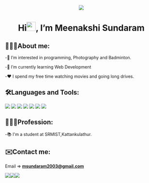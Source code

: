 <h1 align="center"><img src="https://media3.giphy.com/media/qgQUggAC3Pfv687qPC/giphy.gif"></h1>

<h1 align="center"> Hi<img src="https://c.tenor.com/nebZyl8oN7IAAAAi/wave-hello.gif" width=30px>, I’m Meenakshi Sundaram</h1>


## 🙋🏻‍♂️About me:

-👀 I’m interested in programming, Photography and Badminton.

-🌱 I’m currently learning Web Development

-❤️ I spend my free time watching movies and going long drives.

## 🛠Languages and Tools:
<p align="left">
  <img src="https://img.icons8.com/color/48/000000/html-5--v1.png">
  <img src="https://img.icons8.com/color/48/000000/css3.png">
  <img src="https://img.icons8.com/color/48/000000/bootstrap.png">
  <img src="https://img.icons8.com/color/48/000000/javascript--v1.png">
  <img src="https://img.icons8.com/fluency/48/000000/python.png">
  <img src="https://img.icons8.com/fluency/48/000000/mysql-logo.png">
  <img src="https://img.icons8.com/color/48/000000/git.png">
</p>

## 🧑🏻‍💼Profession:

-📚 I'm a student at SRMIST,Kattankulathur.

## ✉️Contact me:

Email => **msundaram2003@gmail.com**

<a href="https://www.linkedin.com/in/meenakshi-sundaram-n-7045b0221/"><img src="https://img.icons8.com/color/48/000000/linkedin.png"></a><a href="https://www.instagram.com/meenakshi_sundaram__/"><img src="https://img.icons8.com/fluency/48/000000/instagram-new.png"><a href="https://msundaram03.github.io/Personal-Website/#home"><img src="https://img.icons8.com/color/48/domain.png"></a>
